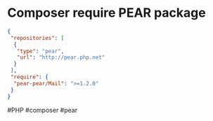 # Composer require PEAR package

```json
{
 "repositories": [
  {
   "type": "pear",
   "url": "http://pear.php.net"
  }
 ],
 "require": {
  "pear-pear/Mail": ">=1.2.0"
 }
}
```

#PHP #composer #pear 